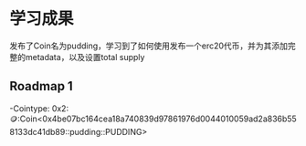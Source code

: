 # 学习成果
发布了Coin名为pudding，学习到了如何使用发布一个erc20代币，并为其添加完整的metadata，以及设置total supply
## Roadmap 1
-Cointype:
0x2::coin::Coin<0x4be07bc164cea18a740839d97861976d0044010059ad2a836b558133dc41db89::pudding::PUDDING>